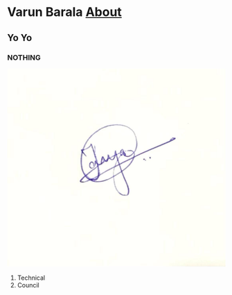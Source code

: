 # Varun Barala </t> [About](https://youtu.be/OjTmiwPeXxs)<br>
## Yo Yo
### NOTHING

<img src = "t2.jpeg">

1. Technical
2. Council
